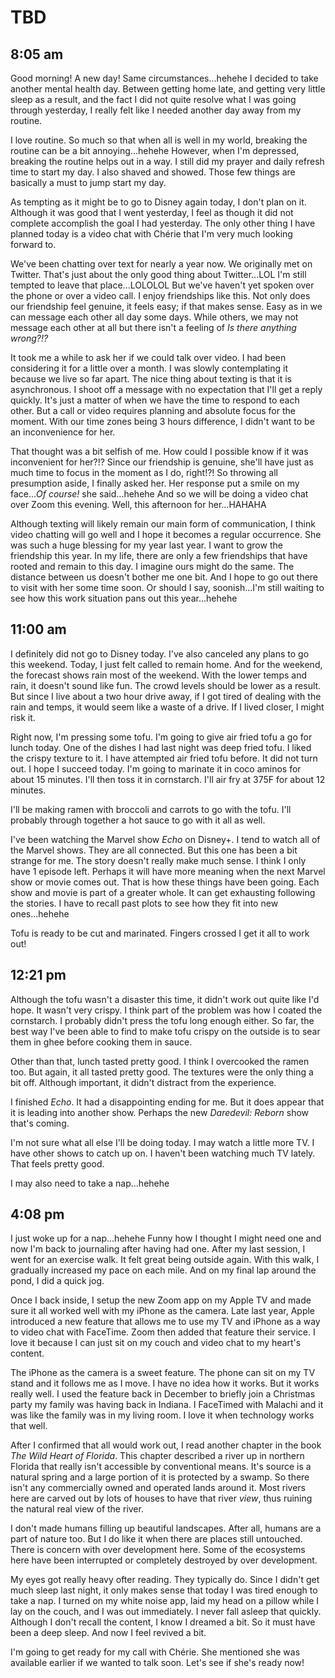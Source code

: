 # TBD

## 8:05 am

Good morning! A new day! Same circumstances...hehehe I decided to take another mental health day. Between getting home late, and getting very little sleep as a result, and the fact I did not quite resolve what I was going through yesterday, I really felt like I needed another day away from my routine.

I love routine. So much so that when all is well in my world, breaking the routine can be a bit annoying...hehehe However, when I'm depressed, breaking the routine helps out in a way. I still did my prayer and daily refresh time to start my day. I also shaved and showed. Those few things are basically a must to jump start my day.

As tempting as it might be to go to Disney again today, I don't plan on it. Although it was good that I went yesterday, I feel as though it did not complete accomplish the goal I had yesterday. The only other thing I have planned today is a video chat with Chérie that I'm very much looking forward to.

We've been chatting over text for nearly a year now. We originally met on Twitter. That's just about the only good thing about Twitter...LOL I'm still tempted to leave that place...LOLOLOL But we've haven't yet spoken over the phone or over a video call. I enjoy friendships like this. Not only does our friendship feel genuine, it feels easy; if that makes sense. Easy as in we can message each other all day some days. While others, we may not message each other at all but there isn't a feeling of *Is there anything wrong?!?*

It took me a while to ask her if we could talk over video. I had been considering it for a little over a month. I was slowly contemplating it because we live so far apart. The nice thing about texting is that it is asynchronous. I shoot off a message with no expectation that I'll get a reply quickly. It's just a matter of when we have the time to respond to each other. But a call or video requires planning and absolute focus for the moment. With our time zones being 3 hours difference, I didn't want to be an inconvenience for her.

That thought was a bit selfish of me. How could I possible know if it was inconvenient for her?!? Since our friendship is genuine, she'll have just as much time to focus in the moment as I do, right!?! So throwing all presumption aside, I finally asked her. Her response put a smile on my face...*Of course!* she said...hehehe And so we will be doing a video chat over Zoom this evening. Well, this afternoon for her...HAHAHA

Although texting will likely remain our main form of communication, I think video chatting will go well and I hope it becomes a regular occurrence. She was such a huge blessing for my year last year. I want to grow the friendship this year. In my life, there are only a few friendships that have rooted and remain to this day. I imagine ours might do the same. The distance between us doesn't bother me one bit. And I hope to go out there to visit with her some time soon. Or should I say, soonish...I'm still waiting to see how this work situation pans out this year...hehehe

## 11:00 am

I definitely did not go to Disney today. I've also canceled any plans to go this weekend. Today, I just felt called to remain home. And for the weekend, the forecast shows rain most of the weekend. With the lower temps and rain, it doesn't sound like fun. The crowd levels should be lower as a result. But since I live about a two hour drive away, if I got tired of dealing with the rain and temps, it would seem like a waste of a drive. If I lived closer, I might risk it.

Right now, I'm pressing some tofu. I'm going to give air fried tofu a go for lunch today. One of the dishes I had last night was deep fried tofu. I liked the crispy texture to it. I have attempted air fried tofu before. It did not turn out. I hope I succeed today. I'm going to marinate it in coco aminos for about 15 minutes. I'll then toss it in cornstarch. I'll air fry at 375F for about 12 minutes.

I'll be making ramen with broccoli and carrots to go with the tofu. I'll probably through together a hot sauce to go with it all as well.

I've been watching the Marvel show *Echo* on Disney+. I tend to watch all of the Marvel shows. They are all connected. But this one has been a bit strange for me. The story doesn't really make much sense. I think I only have 1 episode left. Perhaps it will have more meaning when the next Marvel show or movie comes out. That is how these things have been going. Each show and movie is part of a greater whole. It can get exhausting following the stories. I have to recall past plots to see how they fit into new ones...hehehe

Tofu is ready to be cut and marinated. Fingers crossed I get it all to work out!

## 12:21 pm

Although the tofu wasn't a disaster this time, it didn't work out quite like I'd hope. It wasn't very crispy. I think part of the problem was how I coated the cornstarch. I probably didn't press the tofu long enough either. So far, the best way I've been able to find to make tofu crispy on the outside is to sear them in ghee before cooking them in sauce.

Other than that, lunch tasted pretty good. I think I overcooked the ramen too. But again, it all tasted pretty good. The textures were the only thing a bit off. Although important, it didn't distract from the experience.

I finished *Echo*. It had a disappointing ending for me. But it does appear that it is leading into another show. Perhaps the new *Daredevil: Reborn* show that's coming.

I'm not sure what all else I'll be doing today. I may watch a little more TV. I have other shows to catch up on. I haven't been watching much TV lately. That feels pretty good.

I may also need to take a nap...hehehe

## 4:08 pm

I just woke up for a nap...hehehe Funny how I thought I might need one and now I'm back to journaling after having had one. After my last session, I went for an exercise walk. It felt great being outside again. With this walk, I gradually increased my pace on each mile. And on my final lap around the pond, I did a quick jog.

Once I back inside, I setup the new Zoom app on my Apple TV and made sure it all worked well with my iPhone as the camera. Late last year, Apple introduced a new feature that allows me to use my TV and iPhone as a way to video chat with FaceTime. Zoom then added that feature their service. I love it because I can just sit on my couch and video chat to my heart's content.

The iPhone as the camera is a sweet feature. The phone can sit on my TV stand and it follows me as I move. I have no idea how it works. But it works really well. I used the feature back in December to briefly join a Christmas party my family was having back in Indiana. I FaceTimed with Malachi and it was like the family was in my living room. I love it when technology works that well.

After I confirmed that all would work out, I read another chapter in the book *The Wild Heart of Florida*. This chapter described a river up in northern Florida that really isn't accessible by conventional means. It's source is a natural spring and a large portion of it is protected by a swamp. So there isn't any commercially owned and operated lands around it. Most rivers here are carved out by lots of houses to have that river *view*, thus ruining the natural real view of the river.

I don't made humans filling up beautiful landscapes. After all, humans are a part of nature too. But I do like it when there are places still untouched. There is concern with over development here. Some of the ecosystems here have been interrupted or completely destroyed by over development.

My eyes got really heavy ofter reading. They typically do. Since I didn't get much sleep last night, it only makes sense that today I was tired enough to take a nap. I turned on my white noise app, laid my head on a pillow while I lay on the couch, and I was out immediately. I never fall asleep that quickly. Although I don't recall the content, I know I dreamed a bit. So it must have been a deep sleep. And now I feel revived a bit.

I'm going to get ready for my call with Chérie. She mentioned she was available earlier if we wanted to talk soon. Let's see if she's ready now!

